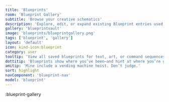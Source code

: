 ```yaml
---
title: 'Blueprints'
room: 'Blueprint Gallery'
subtitle: 'Browse your creative schematics'
description: 'Explore, edit, or expand existing Blueprint entries used for AI-driven workflows.'
gallery: 'blueprintvault'
image: 'blueprints/blueprintgallery.png'
tags: ['blueprint', 'gallery']
layout: 'default'
icon: kind-icon:blueprint
category: user
tooltip: 'View all saved blueprints for text, art, or command sequences.'
dottitip: 'Blueprints show where you’ve been—and hint at where you’re going.'
amitip: 'Mine include a vending machine heist. Don’t judge.'
sort: highlight
navComponent: 'blueprint-nav'
model: 'blueprint'
---
```


:blueprint-gallery
